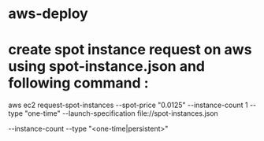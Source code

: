 # aws-deploy
# create spot instance request on aws using spot-instance.json and following command : 
aws ec2 request-spot-instances --spot-price "0.0125" --instance-count 1 --type "one-time" --launch-specification file://spot-instances.json

--instance-count <number of instances you want to deploy>
--type "<one-time|persistent>"
  
  
